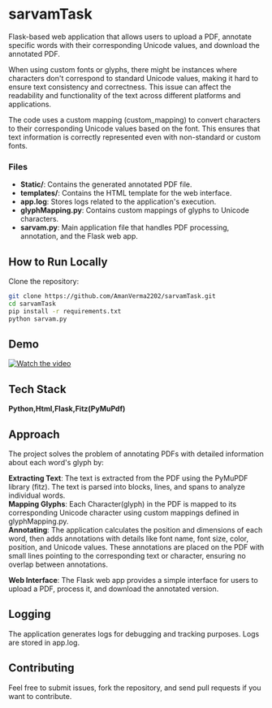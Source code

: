 # sarvamTask
Flask-based web application that allows users to upload a PDF, annotate specific words with their corresponding Unicode values, and download the annotated PDF.

When using custom fonts or glyphs, there might be instances where characters don't correspond to standard Unicode values, making it hard to ensure text consistency and correctness. This issue can affect the readability and functionality of the text across different platforms and applications.

The code uses a custom mapping (custom_mapping) to convert characters to their corresponding Unicode values based on the font. This ensures that text information is correctly represented even with non-standard or custom fonts.



### Files
- **Static/**: Contains the generated annotated PDF file.
- **templates/**: Contains the HTML template for the web interface.
- **app.log**: Stores logs related to the application's execution.
- **glyphMapping.py**: Contains custom mappings of glyphs to Unicode characters.
- **sarvam.py**: Main application file that handles PDF processing, annotation, and the Flask web app.


## How to Run Locally

Clone the repository:

   ```bash
   git clone https://github.com/AmanVerma2202/sarvamTask.git
   cd sarvamTask
   pip install -r requirements.txt
   python sarvam.py
 ```

## Demo
[![Watch the video](https://screenrec.com/share/HAUhrbQFTl)](https://screenrec.com/share/HAUhrbQFTl)



## Tech Stack

 **Python,Html,Flask,Fitz(PyMuPdf)**

## Approach
The project solves the problem of annotating PDFs with detailed information about each word's glyph by:

**Extracting Text**: The text is extracted from the PDF using the PyMuPDF library (fitz). The text is parsed into blocks, lines, and spans to analyze individual words.<br/>
**Mapping Glyphs**: Each Character(glyph) in the PDF is mapped to its corresponding Unicode character  using custom mappings defined in glyphMapping.py.<br/>
**Annotating**: The application calculates the position and dimensions of each word, then adds annotations with details like font name, font size, color, position, and Unicode values. These annotations are placed on the PDF with small lines pointing to the corresponding text or character, ensuring no overlap between annotations.






**Web Interface**: The Flask web app provides a simple interface for users to upload a PDF, process it, and download the annotated version.


## Logging
The application generates logs for debugging and tracking purposes. Logs are stored in app.log.

## Contributing
Feel free to submit issues, fork the repository, and send pull requests if you want to contribute.
